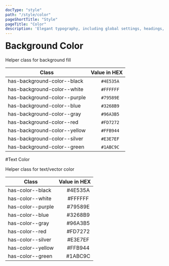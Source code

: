 ```yaml
---
docType: "style"
path: "/style/color"
pageShortTitle: "Style"
pageTitle: "Color"
description: 'Elegant typography, including global settings, headings, body text, lists, and more.'
---
```


<h1 style="margin-top:0px">Background Color</h1>

Helper class for background fill

| Class | Value in HEX |
|-------|:------------:|
| has-background-color--black  |  <span class="has-background-color--black" style="height:32px;width:32px;border-radius:4px;">&nbsp;&nbsp;&nbsp;</span>&nbsp; `#4E535A` |
| has-background-color--white  |  <span class="has-background-color--white" style="height:32px;width:32px;border-radius:4px;">&nbsp;&nbsp;&nbsp;</span>&nbsp; `#FFFFFF` |
| has-background-color--purple |  <span class="has-background-color--purple" style="height:32px;width:32px;border-radius:4px;">&nbsp;&nbsp;&nbsp;</span>&nbsp; `#79589E` |
| has-background-color--blue   |  <span class="has-background-color--blue" style="height:32px;width:32px;border-radius:4px;">&nbsp;&nbsp;&nbsp;</span>&nbsp; `#3268B9` |
| has-background-color--gray   |  <span class="has-background-color--gray" style="height:32px;width:32px;border-radius:4px;">&nbsp;&nbsp;&nbsp;</span>&nbsp; `#96A3B5` |
| has-background-color--red    |  <span class="has-background-color--red" style="height:32px;width:32px;border-radius:4px;">&nbsp;&nbsp;&nbsp;</span>&nbsp; `#FD7272` |
| has-background-color--yellow |  <span class="has-background-color--yellow" style="height:32px;width:32px;border-radius:4px;">&nbsp;&nbsp;&nbsp;</span>&nbsp; `#FFB944` |
| has-background-color--silver |  <span class="has-background-color--silver" style="height:32px;width:32px;border-radius:4px;">&nbsp;&nbsp;&nbsp;</span>&nbsp; `#E3E7EF` |
| has-background-color--green  |  <span class="has-background-color--green" style="height:32px;width:32px;border-radius:4px;">&nbsp;&nbsp;&nbsp;</span>&nbsp; `#1ABC9C` |

#Text Color

Helper class for text/vector color

| Class | Value in HEX |
|-------|:------------:|
| has-color--black  |  <span style="height:32px;width:32px;border-radius:4px;">&nbsp;&nbsp;&nbsp;</span>&nbsp; <span class="has-color--black">#4E535A</span> |
| has-color--white  |  <span style="height:32px;width:32px;border-radius:4px;">&nbsp;&nbsp;&nbsp;</span>&nbsp; <span class="has-color--white">#FFFFFF</span> |
| has-color--purple |  <span style="height:32px;width:32px;border-radius:4px;">&nbsp;&nbsp;&nbsp;</span>&nbsp; <span class="has-color--purple">#79589E</span> |
| has-color--blue   |  <span style="height:32px;width:32px;border-radius:4px;">&nbsp;&nbsp;&nbsp;</span>&nbsp; <span class="has-color--blue">#3268B9</span> |
| has-color--gray   |  <span style="height:32px;width:32px;border-radius:4px;">&nbsp;&nbsp;&nbsp;</span>&nbsp; <span class="has-color--gray">#96A3B5</span> |
| has-color--red    |  <span style="height:32px;width:32px;border-radius:4px;">&nbsp;&nbsp;&nbsp;</span>&nbsp; <span class="has-color--red">#FD7272</span> |
| has-color--silver |  <span style="height:32px;width:32px;border-radius:4px;">&nbsp;&nbsp;&nbsp;</span>&nbsp; <span class="has-color--silver">#E3E7EF</span> |
| has-color--yellow |  <span style="height:32px;width:32px;border-radius:4px;">&nbsp;&nbsp;&nbsp;</span>&nbsp; <span class="has-color--yellow">#FFB944</span> |
| has-color--green  |  <span style="height:32px;width:32px;border-radius:4px;">&nbsp;&nbsp;&nbsp;</span>&nbsp; <span class="has-color--green">#1ABC9C<span> |
